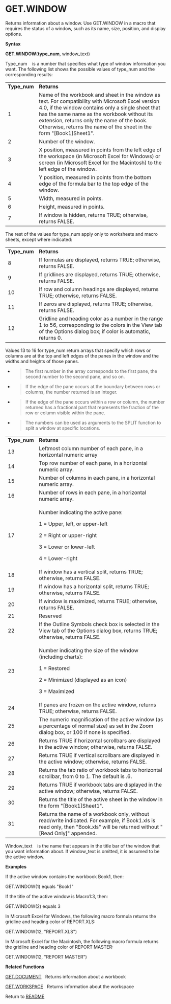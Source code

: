 # GET.WINDOW

Returns information about a window. Use GET.WINDOW in a macro that
requires the status of a window, such as its name, size, position, and
display options.

**Syntax**

**GET.WINDOW**(**type\_num**, window\_text)

Type\_num&nbsp;&nbsp;&nbsp;&nbsp;is a number that specifies what type of
window information you want. The following list shows the possible
values of type\_num and the corresponding results:

|               |                                                                                                                                                                                                                                                                                                                               |
| ------------- | ----------------------------------------------------------------------------------------------------------------------------------------------------------------------------------------------------------------------------------------------------------------------------------------------------------------------------- |
| **Type\_num** | **Returns**                                                                                                                                                                                                                                                                                                                   |
| 1             | Name of the workbook and sheet in the window as text. For compatibility with Microsoft Excel version 4.0, if the window contains only a single sheet that has the same name as the workbook without its extension, returns only the name of the book. Otherwise, returns the name of the sheet in the form "\[Book1\]Sheet1". |
| 2             | Number of the window.                                                                                                                                                                                                                                                                                                         |
| 3             | X position, measured in points from the left edge of the workspace (in Microsoft Excel for Windows) or screen (in Microsoft Excel for the Macintosh) to the left edge of the window.                                                                                                                                          |
| 4             | Y position, measured in points from the bottom edge of the formula bar to the top edge of the window.                                                                                                                                                                                                                         |
| 5             | Width, measured in points.                                                                                                                                                                                                                                                                                                    |
| 6             | Height, measured in points.                                                                                                                                                                                                                                                                                                   |
| 7             | If window is hidden, returns TRUE; otherwise, returns FALSE.                                                                                                                                                                                                                                                                  |

The rest of the values for type\_num apply only to worksheets and macro
sheets, except where indicated:

|               |                                                                                                                                                                       |
| ------------- | --------------------------------------------------------------------------------------------------------------------------------------------------------------------- |
| **Type\_num** | **Returns**                                                                                                                                                           |
| 8             | If formulas are displayed, returns TRUE; otherwise, returns FALSE.                                                                                                    |
| 9             | If gridlines are displayed, returns TRUE; otherwise, returns FALSE.                                                                                                   |
| 10            | If row and column headings are displayed, returns TRUE; otherwise, returns FALSE.                                                                                     |
| 11            | If zeros are displayed, returns TRUE; otherwise, returns FALSE.                                                                                                       |
| 12            | Gridline and heading color as a number in the range 1 to 56, corresponding to the colors in the View tab of the Options dialog box; if color is automatic, returns 0. |

Values 13 to 16 for type\_num return arrays that specify which rows or
columns are at the top and left edges of the panes in the window and the
widths and heights of those panes.

  - > The first number in the array corresponds to the first pane, the
    > second number to the second pane, and so on.

  - > If the edge of the pane occurs at the boundary between rows or
    > columns, the number returned is an integer.

  - > If the edge of the pane occurs within a row or column, the number
    > returned has a fractional part that represents the fraction of the
    > row or column visible within the pane.

  - > The numbers can be used as arguments to the SPLIT function to
    > split a window at specific locations.

<table>
<tbody>
<tr class="odd">
<td><strong>Type_num</strong></td>
<td><strong>Returns</strong></td>
</tr>
<tr class="even">
<td>13</td>
<td>Leftmost column number of each pane, in a horizontal numeric array</td>
</tr>
<tr class="odd">
<td>14</td>
<td>Top row number of each pane, in a horizontal numeric array.</td>
</tr>
<tr class="even">
<td>15</td>
<td>Number of columns in each pane, in a horizontal numeric array.</td>
</tr>
<tr class="odd">
<td>16</td>
<td>Number of rows in each pane, in a horizontal numeric array.</td>
</tr>
<tr class="even">
<td>17</td>
<td><p>Number indicating the active pane:</p>
<p>1 = Upper, left, or upper-left</p>
<p>2 = Right or upper-right</p>
<p>3 = Lower or lower-left</p>
<p>4 = Lower-right</p></td>
</tr>
<tr class="odd">
<td>18</td>
<td>If window has a vertical split, returns TRUE; otherwise, returns FALSE.</td>
</tr>
<tr class="even">
<td>19</td>
<td>If window has a horizontal split, returns TRUE; otherwise, returns FALSE.</td>
</tr>
<tr class="odd">
<td>20</td>
<td>If window is maximized, returns TRUE; otherwise, returns FALSE.</td>
</tr>
<tr class="even">
<td>21</td>
<td>Reserved</td>
</tr>
<tr class="odd">
<td>22</td>
<td>If the Outline Symbols check box is selected in the View tab of the Options dialog box, returns TRUE; otherwise, returns FALSE.</td>
</tr>
<tr class="even">
<td>23</td>
<td><p>Number indicating the size of the window (including charts):</p>
<p>1 = Restored</p>
<p>2 = Minimized (displayed as an icon)</p>
<p>3 = Maximized</p></td>
</tr>
<tr class="odd">
<td>24</td>
<td>If panes are frozen on the active window, returns TRUE; otherwise, returns FALSE.</td>
</tr>
<tr class="even">
<td>25</td>
<td>The numeric magnification of the active window (as a percentage of normal size) as set in the Zoom dialog box, or 100 if none is specified.</td>
</tr>
<tr class="odd">
<td>26</td>
<td>Returns TRUE if horizontal scrollbars are displayed in the active window; otherwise, returns FALSE.</td>
</tr>
<tr class="even">
<td>27</td>
<td>Returns TRUE if vertical scrollbars are displayed in the active window; otherwise, returns FALSE.</td>
</tr>
<tr class="odd">
<td>28</td>
<td>Returns the tab ratio of workbook tabs to horizontal scrollbar, from 0 to 1. The default is .6.</td>
</tr>
<tr class="even">
<td>29</td>
<td>Returns TRUE if workbook tabs are displayed in the active window; otherwise, returns FALSE.</td>
</tr>
<tr class="odd">
<td>30</td>
<td>Returns the title of the active sheet in the window in the form "[Book1]Sheet1".</td>
</tr>
<tr class="even">
<td>31</td>
<td>Returns the name of a workbook only, without read/write indicated. For example, if Book1.xls is read only, then "Book.xls" will be returned without "[Read Only]" appended.</td>
</tr>
</tbody>
</table>

Window\_text&nbsp;&nbsp;&nbsp;&nbsp;is the name that appears in the
title bar of the window that you want information about. If window\_text
is omitted, it is assumed to be the active window.

**Examples**

If the active window contains the workbook Book1, then:

GET.WINDOW(1) equals "Book1"

If the title of the active window is Macro1:3, then:

GET.WINDOW(2) equals 3

In Microsoft Excel for Windows, the following macro formula returns the
gridline and heading color of REPORT.XLS:

GET.WINDOW(12, "REPORT.XLS")

In Microsoft Excel for the Macintosh, the following macro formula
returns the gridline and heading color of REPORT MASTER:

GET.WINDOW(12, "REPORT MASTER")

**Related Functions**

[GET.DOCUMENT](GET.DOCUMENT.md)&nbsp;&nbsp;&nbsp;Returns information about a workbook

[GET.WORKSPACE](GET.WORKSPACE.md)&nbsp;&nbsp;&nbsp;Returns information about the workspace



Return to [README](README.md)


